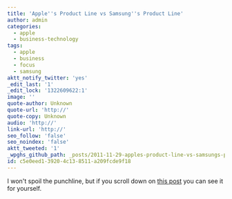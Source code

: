 ```yaml
---
title: 'Apple''s Product Line vs Samsung''s Product Line'
author: admin
categories:
  - apple
  - business-technology
tags:
  - apple
  - business
  - focus
  - samsung
aktt_notify_twitter: 'yes'
_edit_last: '1'
_edit_lock: '1322609622:1'
image: ''
quote-author: Unknown
quote-url: 'http://'
quote-copy: Unknown
audio: 'http://'
link-url: 'http://'
seo_follow: 'false'
seo_noindex: 'false'
aktt_tweeted: '1'
_wpghs_github_path: _posts/2011-11-29-apples-product-line-vs-samsungs-product-line.md
id: c5e0eed1-3920-4c13-8511-a209fcde9f18
---
```

<p>I won't spoil the punchline, but if you scroll down on <a href="http://www.minimallyminimal.com/journal/2011/11/16/coffee-time-market-share-vs-profit.html">this post</a> you can see it for yourself.</p>
